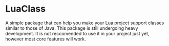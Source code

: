 # LuaClass
A simple package that can help you make your Lua project support classes similar to those of Java.
This package is still undergoing heavy development. It is not reccomended to use it in your project just yet, however most core features will work.